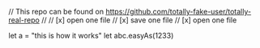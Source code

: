 // This repo can be found on https://github.com/totally-fake-user/totally-real-repo
//
// [x] open one file
// [x] save one file
// [x] open one file

let a = "this is how it works"
let abc.easyAs(1233)